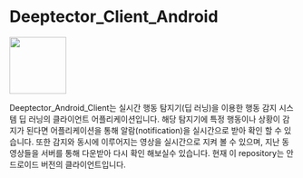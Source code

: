 <div>

# Deeptector_Client_Android

<img width="100" src="https://user-images.githubusercontent.com/30898520/46004540-22006200-c0ee-11e8-82fe-8022210de98e.jpg">

</div>

Deeptector_Android_Client는 실시간 행동 탐지기(딥 러닝)을 이용한 행동 감지 시스템 딥 러닝의 클라이언트 어플리케이션입니다. 
해당 탐지기에 특정 행동이나 상황이 감지가 된다면 어플리케이션을 통해 알람(notification)을 실시간으로 받아 확인 할 수 있습니다. 
또한 감지와 동시에 이루어지는 영상을 실시간으로 지켜 볼 수 있으며, 지난 동영상들을 서버를 통해 다운받아 다시 확인 해보실수 있습니다. 
현재 이 repository는 안드로이드 버전의 클라이언트입니다.
